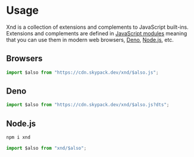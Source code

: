 # Usage

Xnd is a collection of extensions and complements to JavaScript built-ins. Extensions and complements are defined in [JavaScript modules](https://developer.mozilla.org/en-US/docs/Web/JavaScript/Guide/Modules) meaning that you can use them in modern web browsers, [Deno](https://deno.land/), [Node.js](https://nodejs.org/), etc.

## Browsers

```js
import $also from "https://cdn.skypack.dev/xnd/$also.js";
```

## Deno

```js
import $also from "https://cdn.skypack.dev/xnd/$also.js?dts";
```

## Node.js

```sh
npm i xnd
```

```js
import $also from "xnd/$also";
```
